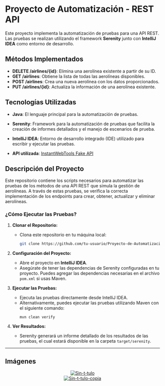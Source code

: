 # Proyecto de Automatización - REST API

Este proyecto implementa la automatización de pruebas para una API REST. Las pruebas se realizan utilizando el framework **Serenity** junto con **IntelliJ IDEA** como entorno de desarrollo.


## Métodos Implementados

- **DELETE /airlines/{id}**: Elimina una aerolínea existente a partir de su ID.
- **GET /airlines**: Obtiene la lista de todas las aerolíneas disponibles.
- **POST /airlines**: Crea una nueva aerolínea con los datos proporcionados.
- **PUT /airlines/{id}**: Actualiza la información de una aerolínea existente.

## Tecnologías Utilizadas

- **Java**: El lenguaje principal para la automatización de pruebas.
- **Serenity**: Framework para la automatización de pruebas que facilita la creación de informes detallados y el manejo de escenarios de prueba.
- **IntelliJ IDEA**: Entorno de desarrollo integrado (IDE) utilizado para escribir y ejecutar las pruebas.
  
- **API utilizada**: [InstantWebTools Fake API](https://www.instantwebtools.net/fake-api/fake-rest-api/)

## Descripción del Proyecto

Este repositorio contiene los scripts necesarios para automatizar las pruebas de los métodos de una API REST que simula la gestión de aerolíneas. A través de estas pruebas, se verifica la correcta implementación de los endpoints para crear, obtener, actualizar y eliminar aerolíneas.

### ¿Cómo Ejecutar las Pruebas?

1. **Clonar el Repositorio:**
   - Clona este repositorio en tu máquina local:
     ```bash
     git clone https://github.com/tu-usuario/Proyecto-de-Automatización---REST-API.git
     ```

2. **Configuración del Proyecto:**
   - Abre el proyecto en **IntelliJ IDEA**.
   - Asegúrate de tener las dependencias de Serenity configuradas en tu proyecto. Puedes agregar las dependencias necesarias en el archivo `pom.xml` si usas Maven.

3. **Ejecutar las Pruebas:**
   - Ejecuta las pruebas directamente desde IntelliJ IDEA.
   - Alternativamente, puedes ejecutar las pruebas utilizando Maven con el siguiente comando:
     ```bash
     mvn clean verify
     ```

4. **Ver Resultados:**
   - Serenity generará un informe detallado de los resultados de las pruebas, el cual estará disponible en la carpeta `target/serenity`.

---

## Imágenes

<div align="center">
  <a href="https://postimg.cc/xcdWmWKz">
    <img src="https://i.postimg.cc/qMc0Prqj/Sin-t-tulo.png" alt="Sin-t-tulo" />
  </a>
  <br>
  <a href="https://postimg.cc/PNdGXLJK">
    <img src="https://i.postimg.cc/449X1VgC/Sin-t-tulo-copia.png" alt="Sin-t-tulo-copia" />
  </a>
</div>




